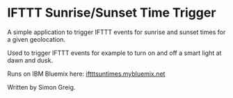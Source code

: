 # IFTTT Sunrise/Sunset Time Trigger
A simple application to trigger IFTTT events for sunrise and sunset times for a given geolocation.

Used to trigger IFTTT events for example to turn on and off a smart light at dawn and dusk.

Runs on IBM Bluemix here: [iftttsuntimes.mybluemix.net](http://iftttsuntimes.mybluemix.net)




Written by Simon Greig.